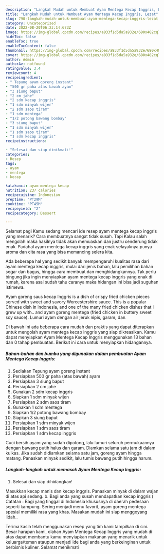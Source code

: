 ```yaml
---
description: "Langkah Mudah untuk Membuat Ayam Mentega Kecap Inggris, Lezat"
title: "Langkah Mudah untuk Membuat Ayam Mentega Kecap Inggris, Lezat"
slug: 790-langkah-mudah-untuk-membuat-ayam-mentega-kecap-inggris-lezat
category: Uncategorized
date: 2022-08-20T06:23:14.673Z
image: https://img-global.cpcdn.com/recipes/a833f1d5da5a932e/680x482cq70/ayam-mentega-kecap-inggris-foto-resep-utama.jpg
hideToc: false
enableToc: true
enableTocContent: false
thumbnail: https://img-global.cpcdn.com/recipes/a833f1d5da5a932e/680x482cq70/ayam-mentega-kecap-inggris-foto-resep-utama.jpg
cover: https://img-global.cpcdn.com/recipes/a833f1d5da5a932e/680x482cq70/ayam-mentega-kecap-inggris-foto-resep-utama.jpg
author: Admin
authorAv: notfound
ratingvalue: 3.4
reviewcount: 4
recipeingredient:
- " Tepung ayam goreng instant"
- "500 gr paha atas bawah ayam"
- "3 siung baput"
- "2 cm jahe"
- "2 sdm kecap inggris"
- "1 sdm minyak wijen"
- "2 sdm saos tiram"
- "1 sdm mentega"
- "1/2 potong bawang bombay"
- "3 siung baput"
- "1 sdm minyak wijen"
- "1 sdm saos tiram"
- "1 sdm kecap inggris"
recipeinstructions:

- "Selesai dan siap dinikmati!"
categories:
- Resep
tags:
- ayam
- mentega
- kecap

katakunci: ayam mentega kecap 
nutrition: 237 calories
recipecuisine: Indonesian
preptime: "PT29M"
cooktime: "PT45M"
recipeyield: "2"
recipecategory: Dessert

---
```



Selamat pagi Kamu sedang mencari ide resep ayam mentega kecap inggris yang menarik? Cara membuatnya sangat tidak susah. Tapi Kalau salah mengolah maka hasilnya tidak akan memuaskan dan justru cenderung tidak enak. Padahal ayam mentega kecap inggris yang enak selayaknya punya aroma dan cita rasa yang bisa memancing selera kita.


Ada beberapa hal yang sedikit banyak mempengaruhi kualitas rasa dari ayam mentega kecap inggris, mulai dari jenis bahan, lalu pemilihan bahan segar dan bagus, hingga cara membuat dan menghidangkannya. Tak perlu bingung jika ingin menyiapkan ayam mentega kecap inggris yang enak di rumah, karena asal sudah tahu caranya maka hidangan ini bisa jadi suguhan istimewa.

Ayam goreng saus kecap Inggris is a dish of crispy fried chicken pieces served with sweet and savory Worcestershire sauce. This is a popular Chinese dish in Indonesia, and one of the many fried chicken dishes that I grew up with.. and ayam goreng mentega (fried chicken in buttery sweet soy sauce). Lumuri ayam dengan air jeruk nipis, garam, dan.


Di bawah ini ada beberapa cara mudah dan praktis yang dapat diterapkan untuk mengolah ayam mentega kecap inggris yang siap dikreasikan. Kamu dapat menyiapkan Ayam Mentega Kecap Inggris menggunakan 13 bahan dan 0 tahap pembuatan. Berikut ini cara untuk menyiapkan hidangannya.

<!--inarticleads1-->

##### Bahan-bahan dan bumbu yang digunakan dalam pembuatan Ayam Mentega Kecap Inggris:

1. Sediakan  Tepung ayam goreng instant
1. Persiapkan 500 gr paha (atas bawah) ayam
1. Persiapkan 3 siung baput
1. Persiapkan 2 cm jahe
1. Gunakan 2 sdm kecap inggris
1. Siapkan 1 sdm minyak wijen
1. Persiapkan 2 sdm saos tiram
1. Gunakan 1 sdm mentega
1. Siapkan 1/2 potong bawang bombay
1. Siapkan 3 siung baput
1. Persiapkan 1 sdm minyak wijen
1. Persiapkan 1 sdm saos tiram
1. Persiapkan 1 sdm kecap inggris


Cuci bersih ayam yang sudah dipotong, lalu lumuri seluruh permukaannya dengan bawang putih halus dan garam. Diamkan selama satu jam di dalam kulkas. Jika sudah didiamkan selama satu jam, goreng ayam hingga matang. Panaskan minyak sedikit, lalu tumis bawang putih hingga harum. 

<!--inarticleads2-->

##### Langkah-langkah untuk memasak Ayam Mentega Kecap Inggris:


1. Selesai dan siap dihidangkan!

Masukkan kecap manis dan kecap inggris. Panaskan minyak di dalam wajan di atas api sedang. b. Bagi anda yang susah mendapatkan kecap inggris ( Catatan : Bagi yang tinggal di Indonesia khususnya di daerah pedesaan seperti kampung. Sering menjadi menu favorit, ayam goreng mentega spesial memiliki rasa yang khas. Masakan mudah ini siap menggoyang lidah.. 

Terima kasih telah menggunakan resep yang tim kami tampilkan di sini. Besar harapan kami, olahan Ayam Mentega Kecap Inggris yang mudah di atas dapat membantu kamu menyiapkan makanan yang menarik untuk keluarga/teman ataupun menjadi ide bagi anda yang berkeinginan untuk berbisnis kuliner. Selamat menikmati
